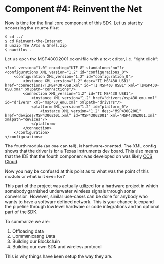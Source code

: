 # Component #4: Reinvent the Net

Now is time for the final core component of this SDK. Let us start by accessing the source files:  
```
$ cd ../
$ cd Reinvent-the-Internet
$ unzip The APIs & Shell.zip
$ nautilus .
```  
Let us open the MSP430G2001.ccxml file with a text editor, i.e. “right click”:  
```
<?xml version="1.0" encoding="UTF-8" standalone="no"?>
<configurations XML_version="1.2" id="configurations_0">
    <configuration XML_version="1.2" id="configuration_0">
        <instance XML_version="1.2" desc="TI MSP430 USB1" href="connections/TIMSP430-USB.xml" id="TI MSP430 USB1" xml="TIMSP430-USB.xml" xmlpath="connections"/>
        <connection XML_version="1.2" id="TI MSP430 USB1">
            <instance XML_version="1.2" href="drivers/msp430_emu.xml" id="drivers" xml="msp430_emu.xml" xmlpath="drivers"/>
            <platform XML_version="1.2" id="platform_0">
                <instance XML_version="1.2" desc="MSP430G2001" href="devices/MSP430G2001.xml" id="MSP430G2001" xml="MSP430G2001.xml" xmlpath="devices"/>
            </platform>
        </connection>
    </configuration>
</configurations>
```  
The fourth module (as one can tell), is hardware-oriented. The XML config shows that the driver is for a Texas Instruments dev board. This also means that the IDE that the fourth component was developed on was likely [CCS Cloud](https://dev.ti.com/).

Now you may be confused at this point as to what was the point of this module or what is it even for?

This part of the project was actually utilized for a hardware project in which somebody garnished underwater wireless signals through sonar conversion. However, similar use-cases can be done for anybody who wants to have a software defined network. This is your chance to expand the pipeline through low level hardware or code integrations and an optional part of the SDK.

To summarize we are:

 1. Offloading data
 2. Communicating Data
 3. Building our Blockchain
 4. Building our own SDN and wireless protocol

This is why things have been setup the way they are.
